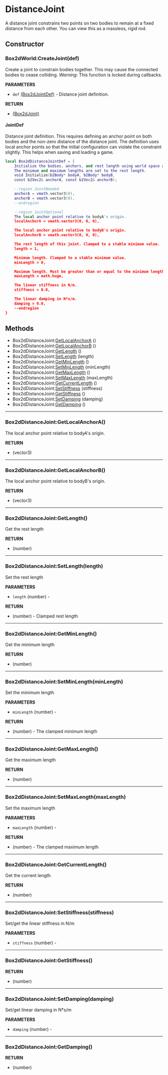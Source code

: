 # DistanceJoint
A distance joint constrains two points on two bodies to remain at a fixed
distance from each other. You can view this as a massless, rigid rod.

## Constructor

### Box2dWorld:CreateJoint(def)
Create a joint to constrain bodies together.
This may cause the connected bodies to cease colliding.
_Warning:_ This function is locked during callbacks.

**PARAMETERS**
* `def` [(Box2dJointDef)](../Joint.md) - Distance joint definition.

**RETURN**
* [(Box2dJoint)](../Joint.md)

#### JointDef
Distance joint definition. This requires defining an anchor point on both
bodies and the non-zero distance of the distance joint. The definition uses
local anchor points so that the initial configuration can violate the
constraint slightly. This helps when saving and loading a game.

```lua
local Box2dDistanceJointDef = {
    Initialize the bodies, anchors, and rest length using world space anchors.
    The minimum and maximum lengths are set to the rest length.
    void Initialize(b2Body* bodyA, b2Body* bodyB,
    const b2Vec2& anchorA, const b2Vec2& anchorB);

    --region JointNeeded
    anchorA = vmath.vector3(0),
    anchorB = vmath.vector3(0),
    --endregion

    --region JointOptional
    The local anchor point relative to bodyA's origin.
    localAnchorA = vmath.vector3(0, 0, 0),

    The local anchor point relative to bodyB's origin.
    localAnchorB = vmath.vector3(0, 0, 0),

    The rest length of this joint. Clamped to a stable minimum value.
    length = 1,

    Minimum length. Clamped to a stable minimum value.
    minLength = 0,

    Maximum length. Must be greater than or equal to the minimum length.
    maxLength = math.huge,

    The linear stiffness in N/m.
    stiffness = 0.0,

    The linear damping in N*s/m.
    damping = 0.0,
    --endregion
}
```

## Methods

* Box2dDistanceJoint:[GetLocalAnchorA](#box2ddistancejointgetlocalanchora) ()
* Box2dDistanceJoint:[GetLocalAnchorB](#box2ddistancejointgetlocalanchorb) ()
* Box2dDistanceJoint:[GetLength](#box2ddistancejointgetlength) ()
* Box2dDistanceJoint:[SetLength](#box2ddistancejointsetlengthlength) (length)
* Box2dDistanceJoint:[GetMinLength](#box2ddistancejointgetminlength) ()
* Box2dDistanceJoint:[SetMinLength](#box2ddistancejointsetminlengthminlength) (minLength)
* Box2dDistanceJoint:[GetMaxLength](#box2ddistancejointgetmaxlength) ()
* Box2dDistanceJoint:[SetMaxLength](#box2ddistancejointsetmaxlengthmaxlength) (maxLength)
* Box2dDistanceJoint:[GetCurrentLength](#box2ddistancejointgetcurrentlength) ()
* Box2dDistanceJoint:[SetStiffness](#box2ddistancejointsetstiffnessstiffness) (stiffness)
* Box2dDistanceJoint:[GetStiffness](#box2ddistancejointgetstiffness) ()
* Box2dDistanceJoint:[SetDamping](#box2ddistancejointsetdampingdamping) (damping)
* Box2dDistanceJoint:[GetDamping](#box2ddistancejointgetdamping) ()

---
### Box2dDistanceJoint:GetLocalAnchorA()
The local anchor point relative to bodyA's origin.

**RETURN**
* (vector3)

---
### Box2dDistanceJoint:GetLocalAnchorB()
The local anchor point relative to bodyB's origin.

**RETURN**
* (vector3)

---
### Box2dDistanceJoint:GetLength()
Get the rest length

**RETURN**
* (number)

---
### Box2dDistanceJoint:SetLength(length)
Set the rest length

**PARAMETERS**
* `length` (number) -

**RETURN**
* (number) - Clamped rest length

---
### Box2dDistanceJoint:GetMinLength()
Get the minimum length

**RETURN**
* (number)

---
### Box2dDistanceJoint:SetMinLength(minLength)
Set the minimum length

**PARAMETERS**
* `minLength` (number) -

**RETURN**
* (number) - The clamped minimum length

---
### Box2dDistanceJoint:GetMaxLength()
Get the maximum length

**RETURN**
* (number)

---
### Box2dDistanceJoint:SetMaxLength(maxLength)
Set the maximum length

**PARAMETERS**
* `maxLength` (number) -

**RETURN**
* (number) - The clamped maximum length

---
### Box2dDistanceJoint:GetCurrentLength()
Get the current length

**RETURN**
* (number)

---
### Box2dDistanceJoint:SetStiffness(stiffness)
Set/get the linear stiffness in N/m

**PARAMETERS**
* `stiffness` (number) -

---
### Box2dDistanceJoint:GetStiffness()

**RETURN**
* (number)

---
### Box2dDistanceJoint:SetDamping(damping)
Set/get linear damping in N*s/m

**PARAMETERS**
* `damping` (number) -

---
### Box2dDistanceJoint:GetDamping()

**RETURN**
* (number)
